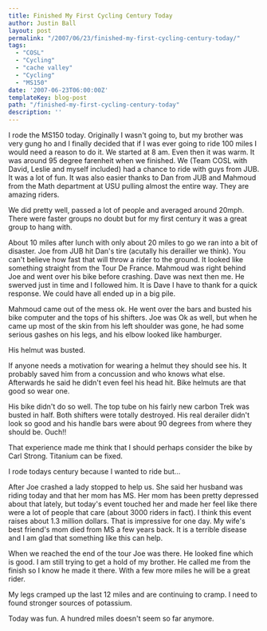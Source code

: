 ```yaml
---
title: Finished My First Cycling Century Today
author: Justin Ball
layout: post
permalink: "/2007/06/23/finished-my-first-cycling-century-today/"
tags:
  - "COSL"
  - "Cycling"
  - "cache valley"
  - "Cycling"
  - "MS150"
date: '2007-06-23T06:00:00Z'
templateKey: blog-post
path: "/finished-my-first-cycling-century-today"
description: ''
---
```


I rode the MS150 today. Originally I wasn't going to, but my brother was very gung ho and I finally decided that if I was ever going to ride 100 miles I would need a reason to do it.
We started at 8 am. Even then it was warm. It was around 95 degree farenheit when we finished. We (Team COSL with David, Leslie and myself included) had a chance to ride with guys from JUB. It was a lot of fun. It was also easier thanks to Dan from JUB and Mahmoud from the Math department at USU pulling almost the entire way. They are amazing riders.

We did pretty well, passed a lot of people and averaged around 20mph. There were faster groups no doubt but for my first century it was a great group to hang with.

About 10 miles after lunch with only about 20 miles to go we ran into a bit of disaster. Joe from JUB hit Dan's tire (acutally his derailler we think). You can't believe how fast that will throw a rider to the ground. It looked like something straight from the Tour De France. Mahmoud was right behind Joe and went over his bike before crashing. Dave was next then me. He swerved just in time and I followed him. It is Dave I have to thank for a quick response. We could have all ended up in a big pile.

Mahmoud came out of the mess ok. He went over the bars and busted his bike computer and the tops of his shifters. Joe was Ok as well, but when he came up most of the skin from his left shoulder was gone, he had some serious gashes on his legs, and his elbow looked like hamburger.

His helmut was busted.

If anyone needs a motivation for wearing a helmut they should see his. It probably saved him from a concussion and who knows what else. Afterwards he said he didn't even feel his head hit. Bike helmuts are that good so wear one.

His bike didn't do so well. The top tube on his fairly new carbon Trek was busted in half. Both shifters were totally destroyed. His real derailer didn't look so good and his handle bars were about 90 degrees from where they should be. Ouch!!

That experience made me think that I should perhaps consider the bike by Carl Strong. Titanium can be fixed.

I rode todays century because I wanted to ride but...

After Joe crashed a lady stopped to help us. She said her husband was riding today and that her mom has MS. Her mom has been pretty depressed about that lately, but today's event touched her and made her feel like there were a lot of people that care (about 3000 riders in fact). I think this event raises about 1.3 million dollars. That is impressive for one day. My wife's best friend's mom died from MS a few years back. It is a terrible disease and I am glad that something like this can help.

When we reached the end of the tour Joe was there. He looked fine which is good. I am still trying to get a hold of my brother. He called me from the finish so I know he made it there. With a few more miles he will be a great rider.

My legs cramped up the last 12 miles and are continuing to cramp. I need to found stronger sources of potassium.

Today was fun. A hundred miles doesn't seem so far anymore.
